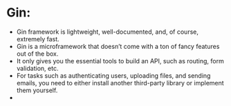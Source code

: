 # Gin:
 - Gin framework is lightweight, well-documented, and, of course, extremely fast.
 - Gin is a microframework that doesn’t come with a ton of fancy features out of the box. 
 - It only gives you the essential tools to build an API, such as routing, form validation, etc.
 - For tasks such as authenticating users, uploading files, and sending emails, you need to either install another third-party library or implement them yourself.
 - 